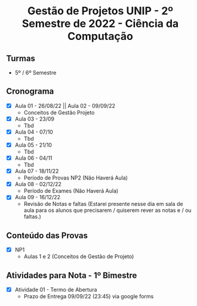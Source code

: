 <h1 align="center">
    Gestão de Projetos UNIP - 2º Semestre de 2022 - Ciência da Computação
</h1>


## Turmas
- 5º / 6º Semestre

## Cronograma

- [x]  Aula 01 - 26/08/22 || Aula 02 - 09/09/22
    - Conceitos de Gestão Projeto
- [x]  Aula 03 - 23/09
    - Tbd
- [x]  Aula 04 - 07/10
    - Tbd
- [x]  Aula 05 - 21/10
    - Tbd
- [x]  Aula 06 - 04/11 
    - Tbd
- [x]  Aula 07 - 18/11/22
    - Período de Provas NP2 (Não Haverá Aula)
- [x] Aula 08 - 02/12/22
    - Período de Exames (Não Haverá Aula)
- [x]  Aula 09 - 16/12/22
    - Revisão de Notas e faltas (Estarei presente nesse dia em sala de aula para os alunos que precisarem / quiserem rever as notas e / ou faltas.)
    
## Conteúdo das Provas
- [x]  NP1
    - Aulas 1 e 2 (Conceitos de Gestão de Projeto)

## Atividades para Nota - 1º Bimestre
- [x]  Atividade 01 - Termo de Abertura 
    - Prazo de Entrega 09/09/22 (23:45) via google forms
